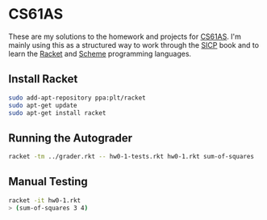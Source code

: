 # CS61AS

These are my solutions to the homework and projects for [CS61AS](https://berkeley-cs61as.github.io/index.html). I'm mainly using this as a structured way to work through the [SICP](https://web.mit.edu/6.001/6.037/sicp.pdf) book and to learn the [Racket](https://racket-lang.org) and [Scheme](https://www.scheme.org/) programming languages.

## Install Racket

```bash
sudo add-apt-repository ppa:plt/racket
sudo apt-get update
sudo apt-get install racket
```

## Running the Autograder

```bash
racket -tm ../grader.rkt -- hw0-1-tests.rkt hw0-1.rkt sum-of-squares
```


## Manual Testing

```bash
racket -it hw0-1.rkt
> (sum-of-squares 3 4)
```
